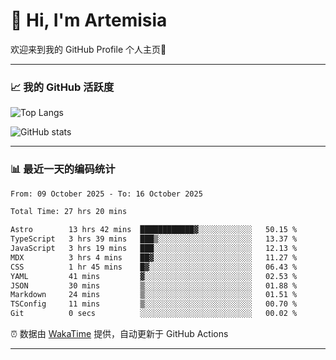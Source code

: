 # 👋 Hi, I'm Artemisia  

欢迎来到我的 GitHub Profile 个人主页🎉  

---

### 📈 我的 GitHub 活跃度

![Top Langs](https://github-readme-stats.vercel.app/api/top-langs/?username=artemisia1107&layout=compact&theme=radical)

![GitHub stats](https://github-readme-stats.vercel.app/api?username=artemisia1107&show_icons=true&theme=radical)

---

### 📊 最近一天的编码统计  


<!--START_SECTION:waka-->

```txt
From: 09 October 2025 - To: 16 October 2025

Total Time: 27 hrs 20 mins

Astro        13 hrs 42 mins  ████████████▓░░░░░░░░░░░░   50.15 %
TypeScript   3 hrs 39 mins   ███▒░░░░░░░░░░░░░░░░░░░░░   13.37 %
JavaScript   3 hrs 19 mins   ███░░░░░░░░░░░░░░░░░░░░░░   12.13 %
MDX          3 hrs 4 mins    ██▓░░░░░░░░░░░░░░░░░░░░░░   11.27 %
CSS          1 hr 45 mins    █▓░░░░░░░░░░░░░░░░░░░░░░░   06.43 %
YAML         41 mins         ▓░░░░░░░░░░░░░░░░░░░░░░░░   02.53 %
JSON         30 mins         ▒░░░░░░░░░░░░░░░░░░░░░░░░   01.88 %
Markdown     24 mins         ▒░░░░░░░░░░░░░░░░░░░░░░░░   01.51 %
TSConfig     11 mins         ▒░░░░░░░░░░░░░░░░░░░░░░░░   00.70 %
Git          0 secs          ░░░░░░░░░░░░░░░░░░░░░░░░░   00.02 %
```

<!--END_SECTION:waka-->


⏰ 数据由 [WakaTime](https://wakatime.com/) 提供，自动更新于 GitHub Actions

---

